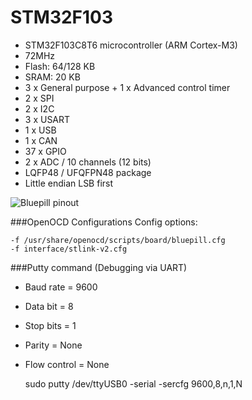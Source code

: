 # STM32F103


* STM32F103C8T6 microcontroller (ARM Cortex-M3)
* 72MHz
* Flash: 64/128 KB
* SRAM: 20 KB
* 3 x General purpose + 1 x Advanced control timer
* 2 x SPI 
* 2 x I2C
* 3 x USART
* 1 x USB
* 1 x CAN
* 37 x GPIO
* 2 x ADC / 10 channels (12 bits)
* LQFP48 / UFQFPN48 package
* Little endian LSB first



![Bluepill pinout](https://solovjov.net/reblag.dk/The-Generic-STM32F103-Pinout-Diagram.jpg)




###OpenOCD Configurations
Config options: 

    -f /usr/share/openocd/scripts/board/bluepill.cfg
	-f interface/stlink-v2.cfg 


###Putty command (Debugging via UART)
- Baud rate = 9600
- Data bit = 8
- Stop bits = 1
- Parity = None
- Flow control = None

    sudo putty /dev/ttyUSB0 -serial -sercfg 9600,8,n,1,N
